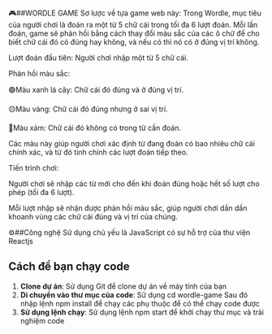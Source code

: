🎮##WORDLE GAME
Sơ lược về tựa game web này:
Trong Wordle, mục tiêu của người chơi là đoán ra một từ 5 chữ cái trong tối đa 6 lượt đoán. Mỗi lần đoán, game sẽ phản hồi bằng cách thay đổi màu sắc của các ô chữ để cho biết chữ cái đó có đúng hay không, và nếu có thì nó có ở đúng vị trí không.

Lượt đoán đầu tiên: Người chơi nhập một từ 5 chữ cái.

Phản hồi màu sắc:

🟢Màu xanh lá cây: Chữ cái đó đúng và ở đúng vị trí.

🟡Màu vàng: Chữ cái đó đúng nhưng ở sai vị trí.

🩶Màu xám: Chữ cái đó không có trong từ cần đoán.

Các màu này giúp người chơi xác định từ đang đoán có bao nhiêu chữ cái chính xác, và từ đó tinh chỉnh các lượt đoán tiếp theo.

Tiến trình chơi:

Người chơi sẽ nhập các từ mới cho đến khi đoán đúng hoặc hết số lượt cho phép (tối đa 6 lượt).

Mỗi lượt nhập sẽ nhận được phản hồi màu sắc, giúp người chơi dần dần khoanh vùng các chữ cái đúng và vị trí của chúng.

⚙️##Công nghệ
Sử dụng chủ yếu là JavaScript có sự hỗ trợ của thư viện Reactjs 


## Cách để bạn chạy code
1. **Clone dự án**:
   Sử dụng Git để clone dự án về máy tính của bạn
2. **Di chuyển vào thư mục của code**:
   Sử dụng cd wordle-game
   Sau đó nhập lệnh npm install để chạy các phụ thuộc để có thể chạy code được
3. **Sử dụng lệnh chạy**:
   Sử dụng lệnh npm start để khởi chạy thư mục và trải nghiệm code
